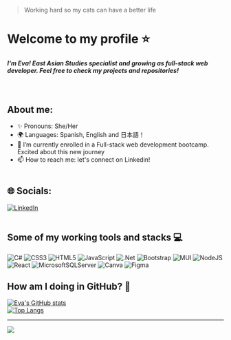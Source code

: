 
 >  Working hard so my cats can have a better life


# Welcome to my profile ⭐ 

<h5> I'm Eva! East Asian Studies specialist and growing as full-stack web developer. 
  Feel free to check my projects and repositories! </h5> </br> 

## About me: 

 - ✨ Pronouns: She/Her
 - 🌍 Languages: Spanish, English and 日本語！
 - 🌱 I’m currently enrolled in a Full-stack web development bootcamp. Excited about this new journey
 - 📫 How to reach me: let's connect on Linkedin! </br></br>

## 🌐 Socials:
[![LinkedIn](https://img.shields.io/badge/LinkedIn-%230077B5.svg?logo=linkedin&logoColor=white)](https://linkedin.com/in/https://www.linkedin.com/in/eva-aramburu19950913?original_referer=https%3A%2F%2Fgithub.com%2FEvaAramburu) </br></br>
  
## Some of my working tools and stacks 💻 </br>
 
![C#](https://img.shields.io/badge/c%23-%23239120.svg?style=flat&logo=c-sharp&logoColor=white) ![CSS3](https://img.shields.io/badge/css3-%231572B6.svg?style=flat&logo=css3&logoColor=white) ![HTML5](https://img.shields.io/badge/html5-%23E34F26.svg?style=flat&logo=html5&logoColor=white) ![JavaScript](https://img.shields.io/badge/javascript-%23323330.svg?style=flat&logo=javascript&logoColor=%23F7DF1E) ![.Net](https://img.shields.io/badge/.NET-5C2D91?style=flat&logo=.net&logoColor=white) ![Bootstrap](https://img.shields.io/badge/bootstrap-%23563D7C.svg?style=flat&logo=bootstrap&logoColor=white) ![MUI](https://img.shields.io/badge/MUI-%230081CB.svg?style=flat&logo=material-ui&logoColor=white) ![NodeJS](https://img.shields.io/badge/node.js-6DA55F?style=flat&logo=node.js&logoColor=white) ![React](https://img.shields.io/badge/react-%2320232a.svg?style=flat&logo=react&logoColor=%2361DAFB) ![MicrosoftSQLServer](https://img.shields.io/badge/Microsoft%20SQL%20Sever-CC2927?style=flat&logo=microsoft%20sql%20server&logoColor=white) ![Canva](https://img.shields.io/badge/Canva-%2300C4CC.svg?style=flat&logo=Canva&logoColor=white) 	![Figma](https://img.shields.io/badge/figma-%23F24E1E.svg?style=flat&logo=figma&logoColor=white)

## How am I doing in GitHub? 🌻 

[![Eva's GitHub stats](https://github-readme-stats.vercel.app/api?username=evaaramburu&theme=gruvbox)](https://github.com/evaaramburu/github-readme-stats)  
[![Top Langs](https://github-readme-stats.vercel.app/api/top-langs/?username=evaaramburu&layout=compact&theme=gruvbox)](https://github.com/evaaramburu/github-readme-stats)

---
[![](https://visitcount.itsvg.in/api?id=EvaAramburu&icon=9&color=2)](https://visitcount.itsvg.in)

